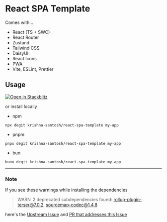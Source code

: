 # React SPA Template

Comes with...

- React (TS + SWC)
- React Router
- Zustand
- Tailwind CSS
- DaisyUI
- React Icons
- PWA
- Vite, ESLint, Prettier

## Usage

[![Open in Stackblitz](https://developer.stackblitz.com/img/open_in_stackblitz.svg)](https://stackblitz.com/~/github.com/krishna-santosh/react-spa-template)

or install locally

- npm

```
npx degit krishna-santosh/react-spa-template my-app
```

- pnpm

```
pnpx degit krishna-santosh/react-spa-template my-app
```

- bun

```
bunx degit krishna-santosh/react-spa-template my-app
```

---

### Note

If you see these warnings while installing the dependencies

> WARN  2 deprecated subdependencies found: rollup-plugin-terser@7.0.2, sourcemap-codec@1.4.8

here's the [Upstream Issue](https://github.com/GoogleChrome/workbox/issues/3200) and [PR that addresses this Issue](https://github.com/GoogleChrome/workbox/pull/3170)
